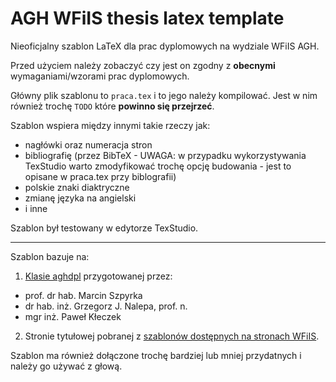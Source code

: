 # AGH WFiIS thesis latex template

Nieoficjalny szablon LaTeX dla prac dyplomowych na wydziale WFiIS AGH.

Przed użyciem należy zobaczyć czy jest on zgodny z **obecnymi** wymaganiami/wzorami prac dyplomowych.

Główny plik szablonu to `praca.tex` i to jego należy kompilować. Jest w nim również trochę `TODO` które **powinno się przejrzeć**.

Szablon wspiera między innymi takie rzeczy jak:
* nagłówki oraz numeracja stron
* bibliografię (przez BibTeX - UWAGA: w przypadku wykorzystywania TexStudio warto zmodyfikować trochę opcję budowania - jest to opisane w praca.tex przy biblografii)
* polskie znaki diaktryczne
* zmianę języka na angielski
* i inne

Szablon był testowany w edytorze TexStudio.

---

Szablon bazuje na:

1. [Klasie aghdpl](http://home.agh.edu.pl/~mszpyrka/doku.php?id=lectures:latex:aghdpl) przygotowanej przez:
* prof. dr hab. Marcin Szpyrka
* dr hab. inż. Grzegorz J. Nalepa, prof. n. 
* mgr inż. Paweł Kłeczek

2. Stronie tytułowej pobranej z [szablonów dostępnych na stronach WFiIS](http://www.ftj.agh.edu.pl/pl/96.html).

Szablon ma również dołączone trochę bardziej lub mniej przydatnych i należy go używać z głową.

